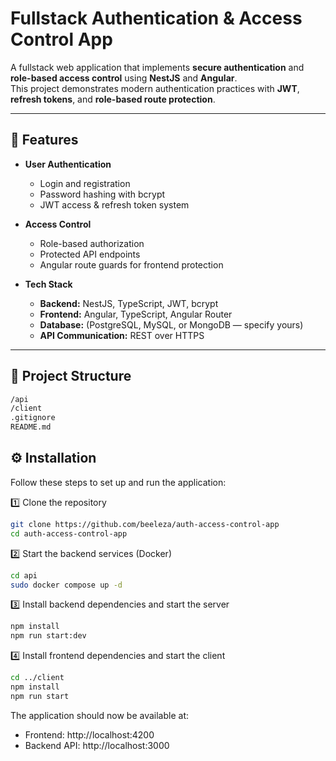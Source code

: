 # Fullstack Authentication & Access Control App

A fullstack web application that implements **secure authentication** and **role-based access control** using **NestJS** and **Angular**.  
This project demonstrates modern authentication practices with **JWT**, **refresh tokens**, and **role-based route protection**.

---

## 🚀 Features

- **User Authentication**
  - Login and registration
  - Password hashing with bcrypt
  - JWT access & refresh token system

- **Access Control**
  - Role-based authorization
  - Protected API endpoints
  - Angular route guards for frontend protection

- **Tech Stack**
  - **Backend:** NestJS, TypeScript, JWT, bcrypt
  - **Frontend:** Angular, TypeScript, Angular Router
  - **Database:** (PostgreSQL, MySQL, or MongoDB — specify yours)
  - **API Communication:** REST over HTTPS

---

## 📂 Project Structure

```bash
/api
/client
.gitignore
README.md
```

## ⚙️ Installation

Follow these steps to set up and run the application:

1️⃣ Clone the repository
```bash
git clone https://github.com/beeleza/auth-access-control-app
cd auth-access-control-app
```

2️⃣ Start the backend services (Docker)

```bash
cd api
sudo docker compose up -d
```

3️⃣ Install backend dependencies and start the server

```bash
npm install
npm run start:dev
```

4️⃣ Install frontend dependencies and start the client

```bash
cd ../client
npm install
npm run start
```

The application should now be available at:

- Frontend: http://localhost:4200
- Backend API: http://localhost:3000
